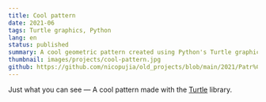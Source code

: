 ```yaml
---
title: Cool pattern
date: 2021-06
tags: Turtle graphics, Python
lang: en
status: published
summary: A cool geometric pattern created using Python's Turtle graphics library.
thumbnail: images/projects/cool-pattern.jpg
github: https://github.com/nicopujia/old_projects/blob/main/2021/Patr%C3%B3n%20con%20Turtle%20Graphics.py
---
```


Just what you can see — A cool pattern made with the [Turtle](https://docs.python.org/3/library/turtle.html) library.
